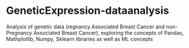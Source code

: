 # GeneticExpression-dataanalysis
 Analysis of genetic data (regnancy Associated Breast Cancer and non-Pregnancy Associated Breast Cancer), exploring  the concepts of  Pandas, Mathplotlib, Numpy, Sklearn libraries as well as ML concepts
